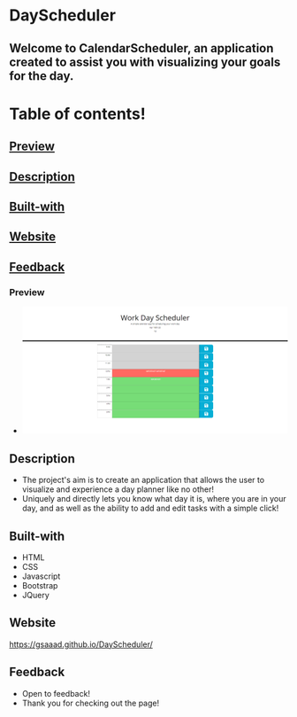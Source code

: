 # DayScheduler

## Welcome to CalendarScheduler, an application created to assist you with visualizing your goals for the day.

# Table of contents!

## [Preview](#Preview)

## [Description](#Description)

## [Built-with](#Built-with)

## [Website](#Website)

## [Feedback](#Feedback)

### Preview

- ![Screenshot](./assets/images/Preview_Module5.png)

## Description

- The project's aim is to create an application that allows the user to visualize and experience a day planner like no other!
- Uniquely and directly lets you know what day it is, where you are in your day, and as well as the ability to add and edit tasks with a simple click!

## Built-with

- HTML
- CSS
- Javascript
- Bootstrap
- JQuery

## Website

https://gsaaad.github.io/DayScheduler/

## Feedback

- Open to feedback!
- Thank you for checking out the page!
